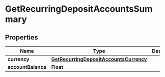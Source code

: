 # GetRecurringDepositAccountsSummary

## Properties
Name | Type | Description | Notes
------------ | ------------- | ------------- | -------------
**currency** | [**GetRecurringDepositAccountsCurrency**](GetRecurringDepositAccountsCurrency.md) |  |  [optional]
**accountBalance** | **Float** |  |  [optional]
